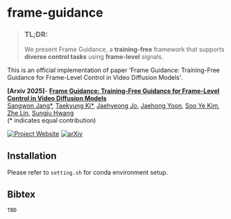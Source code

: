 # frame-guidance
> ### TL;DR:
> We present Frame Guidance, a **training-free** framework that supports **diverse control tasks** using **frame-level** signals.

This is an official implementation of paper 'Frame Guidance: Training-Free Guidance for Frame-Level Control in Video Diffusion Models'.

**[Arxiv 2025]**- **[Frame Guidance: Training-Free Guidance for Frame-Level Control in Video Diffusion Models](https://arxiv.org/abs/0)**
<br/>
[Sangwon Jang*](https://agwmon.github.io/), [Taekyung Ki*](https://choi403.github.io/), [Jaehyeong Jo](http://harryjo97.github.io/), [Jaehong Yoon](https://jaehong31.github.io/), [Soo Ye Kim](https://sites.google.com/view/sooyekim), [Zhe Lin](https://sites.google.com/site/zhelin625/home), [Sungju Hwang](http://www.sungjuhwang.com/)
<br/>(* indicates equal contribution)

[![Project Website](https://img.shields.io/badge/Project-Website-orange)](https://frame-guidance-video.github.io/) [![arXiv](https://img.shields.io/badge/arXiv-0-b31b1b.svg)](https://arxiv.org/abs/0)

## Installation
Please refer to ```setting.sh``` for conda environment setup.


## Bibtex
```TBD```